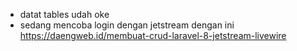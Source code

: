 - datat tables udah oke 
- sedang mencoba login dengan jetstream dengan ini 
  https://daengweb.id/membuat-crud-laravel-8-jetstream-livewire
  